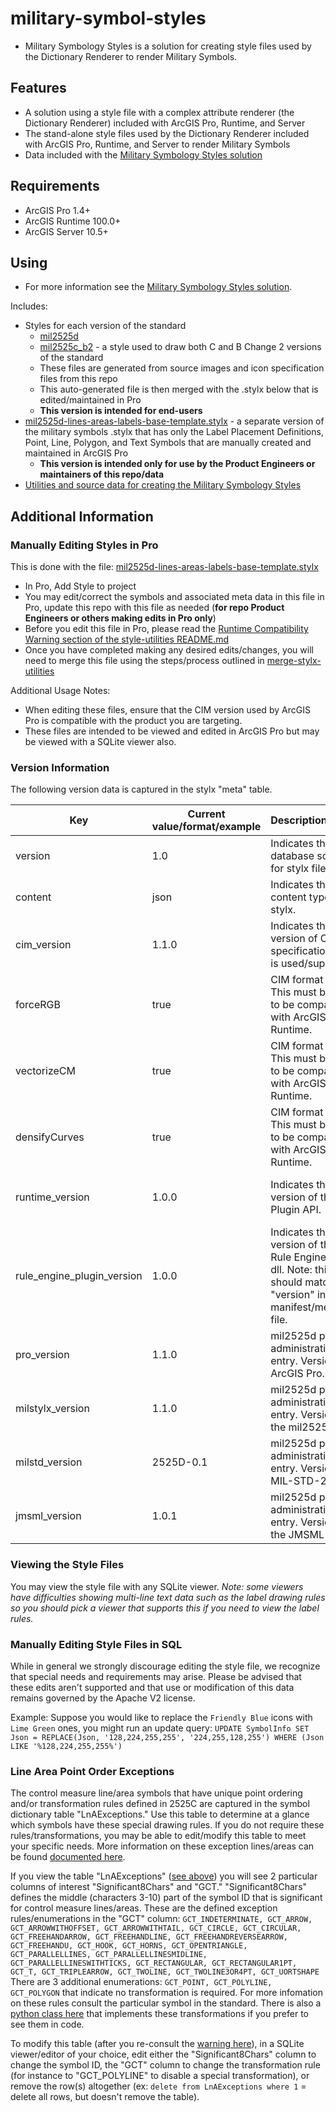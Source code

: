 # military-symbol-styles

* Military Symbology Styles is a solution for creating style files used by the Dictionary Renderer to render Military Symbols.

## Features

* A solution using a style file with a complex attribute renderer (the Dictionary Renderer) included with ArcGIS Pro, Runtime, and Server
* The stand-alone style files used by the Dictionary Renderer included with ArcGIS Pro, Runtime, and Server to render Military Symbols
* Data included with the [Military Symbology Styles solution](http://solutions.arcgis.com/defense/help/military-symbology-styles/)
    
## Requirements

* ArcGIS Pro 1.4+ 
* ArcGIS Runtime 100.0+
* ArcGIS Server 10.5+

## Using

* For more information see the [Military Symbology Styles solution](http://solutions.arcgis.com/defense/help/military-symbology-styles/).

Includes:

* Styles for each version of the standard
    * [mil2525d](./mil2525d)
    * [mil2525c_b2](./mil2525c_b2) - a style used to draw both C and B Change 2 versions of the standard
    * These files are generated from source images and icon specification files from this repo
    * This auto-generated file is then merged with the .stylx below that is edited/maintained in Pro
    * **This version is intended for end-users**
* [mil2525d-lines-areas-labels-base-template.stylx](./utils-and-source-data/style-source-files/mil2525d-lines-areas-labels-base-template.stylx) - a separate version of the military symbols .stylx that has only the Label Placement Definitions, Point, Line, Polygon, and Text Symbols that are manually created and maintained in ArcGIS Pro
    * **This version is intended only for use by the Product Engineers or maintainers of this repo/data**
* [Utilities and source data for creating the Military Symbology Styles](./utils-and-source-data)

## Additional Information

### Manually Editing Styles in Pro

This is done with the file: [mil2525d-lines-areas-labels-base-template.stylx](./utils-and-source-data/style-source-files/mil2525d-lines-areas-labels-base-template.stylx)

* In Pro, Add Style to project
* You may edit/correct the symbols and associated meta data in this file in Pro, update this repo with this file as needed (**for repo Product Engineers or others making edits in Pro only**)
* Before you edit this file in Pro, please read the [Runtime Compatibility Warning section of the style-utilities README.md](./utils-and-source-data/style-creation-utilities/README.md#important-warning-on-runtime-compatibility-before-you-begin)
* Once you have completed making any desired edits/changes, you will need to merge this file using the steps/process outlined in [merge-stylx-utilities](./utils-and-source-data/style-creation-utilities/merge-stylx-utilities)

Additional Usage Notes:

* When editing these files, ensure that the CIM version used by ArcGIS Pro is compatible with the product you are targeting.
* These files are intended to be viewed and edited in ArcGIS Pro but may be viewed with a SQLite viewer also. 

### Version Information

The following version data is captured in the stylx "meta" table.

|Key|Current value/format/example|Description/Usage|Application Used By|
|---|---|---|---|
|version|1.0|Indicates the database schema for stylx files. |Pro|
|content|json|Indicates the content type of stylx. |Pro|
|cim_version|1.1.0|Indicates the version of CIM specification that is used/supported.|Pro/Runtime|
|forceRGB|true|CIM format option. This must be true to be compatible with ArcGIS Runtime.|Pro|
|vectorizeCM|true|CIM format option. This must be true to be compatible with ArcGIS Runtime.|Pro|
|densifyCurves|true|CIM format option. This must be true to be compatible with ArcGIS Runtime.|Pro|
|runtime_version|1.0.0|Indicates the version of the CIM Plugin API. |CIM Rule Engine Plugin Manager|
|rule_engine_plugin_version|1.0.0|Indicates the version of the CIM Rule Engine plugin dll. Note: this should match the "version" in the manifest/metadata file.|CIM Rule Engine Plugin Manager|
|pro_version|1.1.0|mil2525d plugin administrative entry. Version of ArcGIS Pro.|mil2525d plugin|
|milstylx_version|1.1.0|mil2525d plugin administrative entry. Version of the mil2525.stylx.|mil2525d plugin|
|milstd_version|2525D-0.1|mil2525d plugin administrative entry. Version of MIL-STD-2525.|mil2525d plugin|
|jmsml_version|1.0.1|mil2525d plugin administrative entry. Version of the JMSML used|mil2525d plugin| 


### Viewing the Style Files

You may view the style file with any SQLite viewer. *Note: some viewers have difficulties showing multi-line text data such as the label drawing rules so you should pick a viewer that supports this if you need to view the label rules.*

### Manually Editing Style Files in SQL

While in general we strongly discourage editing the style file, we recognize that special needs and requirements may arise. Please be advised that these edits aren't supported and that use or modification of this data remains governed by the Apache V2 license. 

Example: Suppose you would like to replace the `Friendly Blue` icons with `Lime Green` ones, you might run an update query: 
`UPDATE SymbolInfo SET Json = REPLACE(Json, '128,224,255,255', '224,255,128,255') WHERE (Json LIKE '%128,224,255,255%')`

### Line Area Point Order Exceptions

The control measure line/area symbols that have unique point ordering and/or transformation rules defined in 2525C are captured in the symbol dictionary table "LnAExceptions." Use this table to determine at a glance which symbols have these special drawing rules. If you do not require these rules/transformations, you may be able to edit/modify this table to meet your specific needs. More information on these exception lines/areas can be found [documented here](http://resources.arcgis.com/en/help/main/10.1/index.html#/Creating_features_using_the_geometry_in_a_standard_message/000n0000006v000000/).

If you view the table "LnAExceptions" ([see above](#viewing-the-symbol-dictionary-file)) you will see 2 particular columns of interest "Significant8Chars" and "GCT." "Significant8Chars" defines the middle (characters 3-10) part of the symbol ID that is significant for control measure lines/areas. These are the defined exception rules/enumerations in the "GCT" column: `GCT_INDETERMINATE, GCT_ARROW, GCT_ARROWWITHOFFSET, GCT_ARROWWITHTAIL, GCT_CIRCLE, GCT_CIRCULAR, GCT_FREEHANDARROW, GCT_FREEHANDLINE, GCT_FREEHANDREVERSEARROW, GCT_FREEHANDU, GCT_HOOK, GCT_HORNS, GCT_OPENTRIANGLE, GCT_PARALLELLINES, GCT_PARALLELLINESMIDLINE, GCT_PARALLELLINESWITHTICKS, GCT_RECTANGULAR, GCT_RECTANGULAR1PT, GCT_T, GCT_TRIPLEARROW, GCT_TWOLINE, GCT_TWOLINE3OR4PT, GCT_UORTSHAPE`  There are 3 additional enumerations: `GCT_POINT, GCT_POLYLINE, GCT_POLYGON` that indicate no transformation is required. For more infomation on these rules consult the particular symbol in the standard. There is also a [python class here](https://github.com/Esri/military-feature-toolbox/blob/master/toolboxes/scripts/GeometryConverter.py) that implements these transformations if you prefer to see them in code. 

To modify this table (after you re-consult the [warning here](#manually-editing-style-files-in-sql)), in a SQLite viewer/editor of your choice, edit either the "Significant8Chars" column to change the symbol ID, the "GCT" column to change the transformation rule (for instance to "GCT_POLYLINE" to disable a special transformation), or remove the row(s) altogether (ex: `delete from LnAExceptions where 1` = delete all rows, but doesn't remove the table). 


